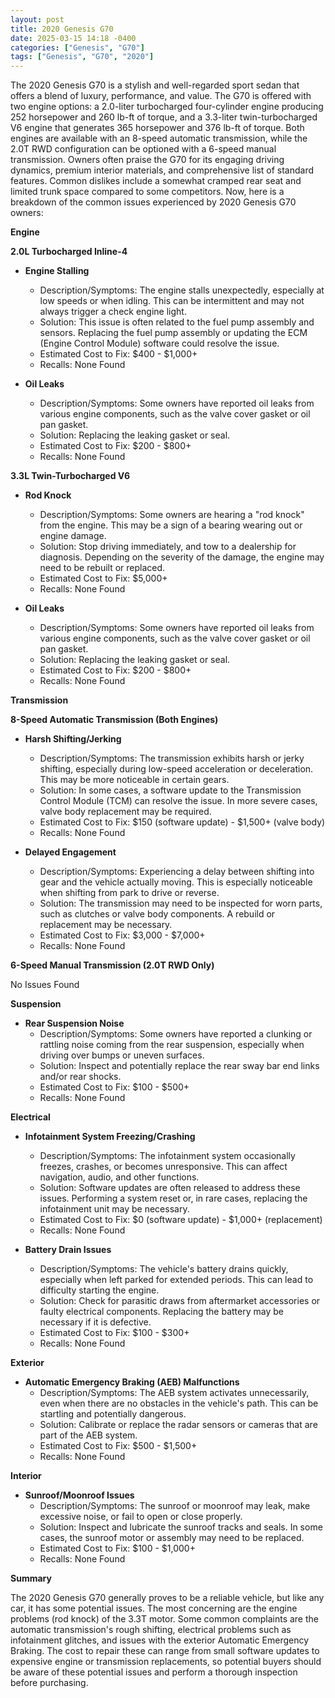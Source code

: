 ```yaml
---
layout: post
title: 2020 Genesis G70
date: 2025-03-15 14:18 -0400
categories: ["Genesis", "G70"]
tags: ["Genesis", "G70", "2020"]
---
```

The 2020 Genesis G70 is a stylish and well-regarded sport sedan that offers a blend of luxury, performance, and value. The G70 is offered with two engine options: a 2.0-liter turbocharged four-cylinder engine producing 252 horsepower and 260 lb-ft of torque, and a 3.3-liter twin-turbocharged V6 engine that generates 365 horsepower and 376 lb-ft of torque. Both engines are available with an 8-speed automatic transmission, while the 2.0T RWD configuration can be optioned with a 6-speed manual transmission. Owners often praise the G70 for its engaging driving dynamics, premium interior materials, and comprehensive list of standard features. Common dislikes include a somewhat cramped rear seat and limited trunk space compared to some competitors. Now, here is a breakdown of the common issues experienced by 2020 Genesis G70 owners:

**Engine**

**2.0L Turbocharged Inline-4**

*   **Engine Stalling**
    *   Description/Symptoms: The engine stalls unexpectedly, especially at low speeds or when idling. This can be intermittent and may not always trigger a check engine light.
    *   Solution: This issue is often related to the fuel pump assembly and sensors. Replacing the fuel pump assembly or updating the ECM (Engine Control Module) software could resolve the issue.
    *   Estimated Cost to Fix: $400 - $1,000+
    *   Recalls: None Found

*   **Oil Leaks**
    * Description/Symptoms: Some owners have reported oil leaks from various engine components, such as the valve cover gasket or oil pan gasket.
    * Solution: Replacing the leaking gasket or seal.
    * Estimated Cost to Fix: $200 - $800+
    * Recalls: None Found

**3.3L Twin-Turbocharged V6**

*   **Rod Knock**
    *   Description/Symptoms: Some owners are hearing a "rod knock" from the engine. This may be a sign of a bearing wearing out or engine damage.
    *   Solution: Stop driving immediately, and tow to a dealership for diagnosis. Depending on the severity of the damage, the engine may need to be rebuilt or replaced.
    *   Estimated Cost to Fix: $5,000+
    *   Recalls: None Found

*   **Oil Leaks**
    * Description/Symptoms: Some owners have reported oil leaks from various engine components, such as the valve cover gasket or oil pan gasket.
    * Solution: Replacing the leaking gasket or seal.
    * Estimated Cost to Fix: $200 - $800+
    * Recalls: None Found

**Transmission**

**8-Speed Automatic Transmission (Both Engines)**

*   **Harsh Shifting/Jerking**
    *   Description/Symptoms: The transmission exhibits harsh or jerky shifting, especially during low-speed acceleration or deceleration. This may be more noticeable in certain gears.
    *   Solution: In some cases, a software update to the Transmission Control Module (TCM) can resolve the issue. In more severe cases, valve body replacement may be required.
    *   Estimated Cost to Fix: $150 (software update) - $1,500+ (valve body)
    *   Recalls: None Found

*   **Delayed Engagement**
    * Description/Symptoms: Experiencing a delay between shifting into gear and the vehicle actually moving. This is especially noticeable when shifting from park to drive or reverse.
    * Solution: The transmission may need to be inspected for worn parts, such as clutches or valve body components. A rebuild or replacement may be necessary.
    * Estimated Cost to Fix: $3,000 - $7,000+
    * Recalls: None Found

**6-Speed Manual Transmission (2.0T RWD Only)**

No Issues Found

**Suspension**

*   **Rear Suspension Noise**
    * Description/Symptoms: Some owners have reported a clunking or rattling noise coming from the rear suspension, especially when driving over bumps or uneven surfaces.
    * Solution: Inspect and potentially replace the rear sway bar end links and/or rear shocks.
    * Estimated Cost to Fix: $100 - $500+
    * Recalls: None Found

**Electrical**

*   **Infotainment System Freezing/Crashing**
    *   Description/Symptoms: The infotainment system occasionally freezes, crashes, or becomes unresponsive. This can affect navigation, audio, and other functions.
    *   Solution: Software updates are often released to address these issues. Performing a system reset or, in rare cases, replacing the infotainment unit may be necessary.
    *   Estimated Cost to Fix: $0 (software update) - $1,000+ (replacement)
    *   Recalls: None Found

*   **Battery Drain Issues**
    *   Description/Symptoms: The vehicle's battery drains quickly, especially when left parked for extended periods. This can lead to difficulty starting the engine.
    *   Solution: Check for parasitic draws from aftermarket accessories or faulty electrical components. Replacing the battery may be necessary if it is defective.
    *   Estimated Cost to Fix: $100 - $300+
    *   Recalls: None Found

**Exterior**

*   **Automatic Emergency Braking (AEB) Malfunctions**
    *   Description/Symptoms: The AEB system activates unnecessarily, even when there are no obstacles in the vehicle's path. This can be startling and potentially dangerous.
    *   Solution: Calibrate or replace the radar sensors or cameras that are part of the AEB system.
    *   Estimated Cost to Fix: $500 - $1,500+
    *   Recalls: None Found

**Interior**

*   **Sunroof/Moonroof Issues**
    *   Description/Symptoms: The sunroof or moonroof may leak, make excessive noise, or fail to open or close properly.
    *   Solution: Inspect and lubricate the sunroof tracks and seals. In some cases, the sunroof motor or assembly may need to be replaced.
    *   Estimated Cost to Fix: $100 - $1,000+
    *   Recalls: None Found

**Summary**

The 2020 Genesis G70 generally proves to be a reliable vehicle, but like any car, it has some potential issues. The most concerning are the engine problems (rod knock) of the 3.3T motor. Some common complaints are the automatic transmission's rough shifting, electrical problems such as infotainment glitches, and issues with the exterior Automatic Emergency Braking. The cost to repair these can range from small software updates to expensive engine or transmission replacements, so potential buyers should be aware of these potential issues and perform a thorough inspection before purchasing.

